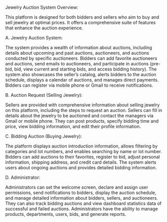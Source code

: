 Jewelry Auction System Overview:

This platform is designed for both bidders and sellers who aim to buy and sell jewelry at optimal prices. It offers a comprehensive suite of features that enhance the auction experience.

A. Jewelry Auction System:

The system provides a wealth of information about auctions, including details about upcoming and past auctions, auctioneers, and auctions conducted by specific auctioneers. Bidders can add favorite auctioneers and auctions, send emails to auctioneers, and participate in auctions (pre-bid, bid, view current and starting bids, and access bidding history). The system also showcases the seller’s catalog, alerts bidders to the auction schedule, displays a calendar of auctions, and manages direct payments. Bidders can register via mobile phone or Gmail to receive notifications.

B. Auction Request (Selling Jewelry):

Sellers are provided with comprehensive information about selling jewelry on this platform, including the steps to request an auction. Sellers can fill in details about the jewelry to be auctioned and contact the managers via Gmail or mobile phone. They can post products, specify bidding time and price, view bidding information, and edit their profile information.

C. Bidding Auction (Buying Jewelry):

The platform displays auction introduction information, allows filtering by categories and lot numbers, and enables searching by name or lot number. Bidders can add auctions to their favorites, register to bid, adjust personal information, shipping address, and credit card details. The system alerts users about ongoing auctions and provides detailed bidding information.

D. Administrator:

Administrators can set the welcome screen, declare and assign user permissions, send notifications to bidders, display the auction schedule, and manage detailed information about bidders, sellers, and auctioneers. They can also track bidding auctions and view dashboard statistics data of successful and failed auctions. Administrators have the ability to manage products, departments, users, bids, and generate reports.
